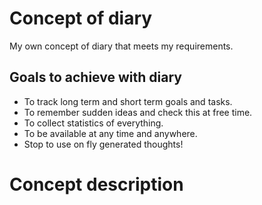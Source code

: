 # Concept of diary

My own concept of diary that meets my requirements.

## Goals to achieve with diary

- To track long term and short term goals and tasks.
- To remember sudden ideas and check this at free time.
- To collect statistics of everything.
- To be available at any time and anywhere.
- Stop to use on fly generated thoughts!

# Concept description
